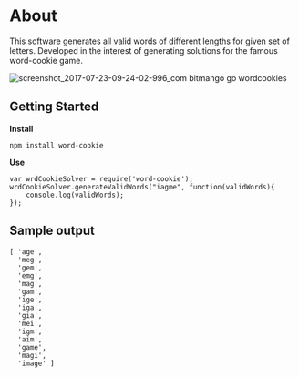 # About

This software generates all valid words of different lengths for given set of letters. Developed in the interest of generating solutions for the famous word-cookie game.

![screenshot_2017-07-23-09-24-02-996_com bitmango go wordcookies](https://user-images.githubusercontent.com/8801972/28496441-23a6ceb2-6f89-11e7-8091-f175dbd86b96.png)

## Getting Started

**Install**

```
npm install word-cookie
```

**Use**

```
var wrdCookieSolver = require('word-cookie');
wrdCookieSolver.generateValidWords("iagme", function(validWords){
	console.log(validWords);
});
```

## Sample output

```
[ 'age',
  'meg',
  'gem',
  'emg',
  'mag',
  'gam',
  'ige',
  'iga',
  'gia',
  'mei',
  'igm',
  'aim',
  'game',
  'magi',
  'image' ]
```
